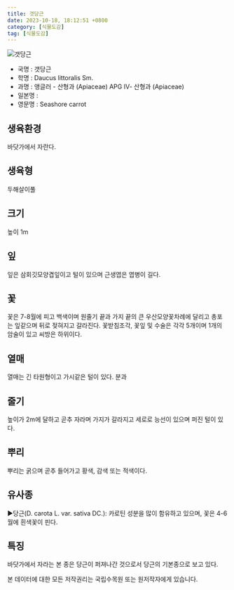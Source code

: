 ```yaml
---
title: 갯당근
date: 2023-10-18, 18:12:51 +0800
category: [식물도감]
tag: [식물도감]
---
```




![갯당근](http://www.nature.go.kr/fileUpload/plants/basic/Umbelliferae/Daucus/19675/19675_1_th2.jpg)
- 국명 : 갯당근
- 학명 : Daucus littoralis Sm.
- 과명 : 앵글러 - 산형과 (Apiaceae) APG Ⅳ- 산형과 (Apiaceae)
- 일본명 : 
- 영문명 : Seashore carrot


## 생육환경
바닷가에서 자란다.
## 생육형
두해살이풀
## 크기
높이 1m
## 잎
잎은 삼회깃모양겹잎이고 털이 있으며 근생엽은 엽병이 길다.
## 꽃
꽃은 7-8월에 피고 백색이며 원줄기 끝과 가지 끝의 큰 우산모양꽃차례에 달리고 총포는 잎같으며 뒤로 젖혀지고 갈라진다. 꽃받침조각, 꽃잎 및 수술은 각각 5개이며 1개의 암술이 있고 씨방은 하위이다.
## 열매
열매는 긴 타원형이고 가시같은 털이 있다. 분과
## 줄기
높이가 2m에 달하고 곧추 자라며 가지가 갈라지고 세로로 능선이 있으며 퍼진 털이 있다.
## 뿌리
뿌리는 굵으며 곧추 들어가고 황색, 감색 또는 적색이다.
## 유사종
▶당근(D. carota L. var. sativa DC.): 카로틴 성분을 많이 함유하고 있으며, 꽃은 4-6월에 흰색꽃이 핀다.
## 특징
바닷가에서 자라는 본 종은 당근이 퍼져나간 것으로서 당근의 기본종으로 보고 있다.






본 데이터에 대한 모든 저작권리는 국립수목원 또는 원저작자에게 있습니다.
